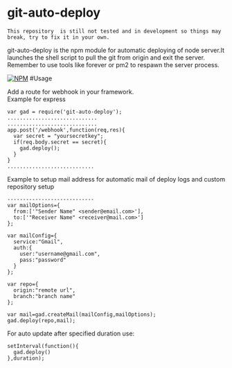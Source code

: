 # git-auto-deploy

    This repository  is still not tested and in development so things may break, try to fix it in your own. 
git-auto-deploy  is the npm module for automatic deploying of node server.It launches the shell script to pull the git from origin and exit the server. Remember to use tools like forever or pm2 to respawn the server process.

[![NPM](https://nodei.co/npm/git-auto-deploy.png)](https://nodei.co/npm/git-auto-deploy/)
#Usage

Add a route for webhook in your framework.  
Example for express

    var gad = require('git-auto-deploy');
    .............................
    .............................
    app.post('/webhook',function(req,res){
      var secret = "yoursecretkey";
      if(req.body.secret == secret){
        gad.deploy();
      }
    }
    ............................

Example to setup mail address for automatic mail of deploy logs and custom repository setup
    
    ----------------------------
    var mailOptions={
      from:['"Sender Name" <sender@email.com>'],
      to:['"Receiver Name" <receiver@mail.com>']
    };

    var mailConfig={
      service:"Gmail",
      auth:{
        user:"username@gmail.com",
        pass:"password"
      }
    };

    var repo={
      origin:"remote url",
      branch:"branch name"
    };

    var mail=gad.createMail(mailConfig,mailOptions);
    gad.deploy(repo,mail);


For auto update after specified duration use:

    setInterval(function(){
      gad.deploy()
    },duration);